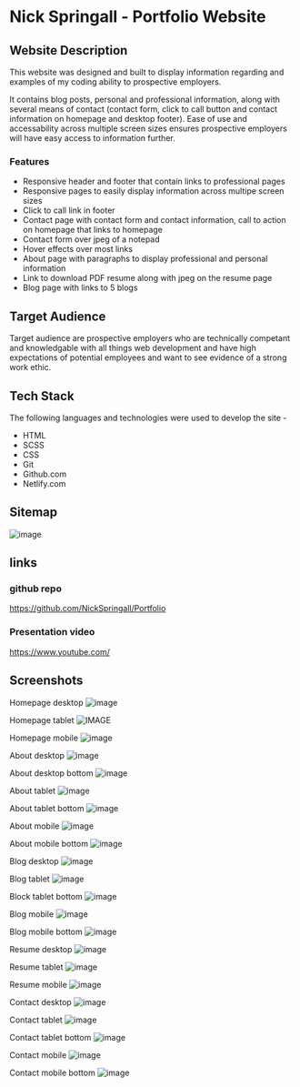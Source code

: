 # Nick Springall - Portfolio Website

## Website Description
This website was designed and built to display information regarding and examples of my coding ability to prospective employers. 

It contains blog posts, personal and professional information, along with several means of contact (contact form, click to call button and contact information on homepage and desktop footer). Ease of use and accessability across multiple screen sizes ensures prospective employers will have easy access to information further.

### Features
* Responsive header and footer that contain links to professional pages
* Responsive pages to easily display information across multipe screen sizes
* Click to call link in footer
* Contact page with contact form and contact information, call to action on homepage that links to homepage
* Contact form over jpeg of a notepad
* Hover effects over most links
* About page with paragraphs to display professional and personal information
* Link to download PDF resume along with jpeg on the resume page
* Blog page with links to 5 blogs

## Target Audience
Target audience are prospective employers who are technically competant and knowledgable with all things web development and have high expectations of potential employees and want to see evidence of a strong work ethic.

## Tech Stack
The following languages and technologies were used to develop the site -
* HTML
* SCSS
* CSS
* Git
* Github.com
* Netlify.com

## Sitemap
![image](./docs%3A/NickSpringall_sitemap.jpg)

## links

### github repo
https://github.com/NickSpringall/Portfolio

### Presentation video
https://www.youtube.com/

## Screenshots
Homepage desktop
![image](./docs%3A/homepage_desktop.jpg)

Homepage tablet
![IMAGE](./docs%3A/Homepage_tablet.jpg)

Homepage mobile
![image](./docs%3A/Homepage_mobile.jpeg)

About desktop
![image](./docs%3A/about_desktop.jpg)

About desktop bottom
![image](./docs%3A/about_desktop_bottom.jpg)

About tablet
![image](./docs%3A/about_tablet.jpg)

About tablet bottom
![image](./docs%3A/about_tablet_bottom.jpg)

About mobile
![image](./docs%3A/about_mobile.jpg)

About mobile bottom
![image](./docs%3A/about_mobile_bottom.jpg)

Blog desktop
![image](./docs%3A/blog_desktop.jpg)

Blog tablet
![image](./docs%3A/blog_tablet.jpg)

Block tablet bottom
![image](./docs%3A/blog_tablet_bottom.jpg)

Blog mobile
![image](./docs%3A/blog_mobile.jpg)

Blog mobile bottom
![image](./docs%3A/blog_mobile_bottom.jpg)

Resume desktop
![image](./docs%3A/resume_desktop.jpg)

Resume tablet
![image](./docs%3A/resume_tablet.jpg)

Resume mobile
![image](./docs%3A/resume_mobile.jpg)

Contact desktop
![image](./docs%3A/contact_desktop.jpg)

Contact tablet
![image](./docs%3A/contact_tablet.jpg)

Contact tablet bottom
![image](./docs%3A/contact_tablet_bottom.jpg)

Contact mobile
![image](./docs%3A/contact_mobile.jpg)

Contact mobile bottom
![image](./docs%3A/contact_mobile_bottom.jpg)

